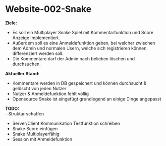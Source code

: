 # Website-002-Snake

**Ziele:** <br>
- Es soll ein Multiplayer Snake Spiel mit Kommentarfunktion und Score Anzeige implementiert. 
- Außerdem soll es eine Anmeldefunktion geben, bei welcher zwischen dem Admin und normalen Usern, welche sich registrieren können, differenziert werden soll. 
- Die Kommentare darf der Admin nach belieben löschen und durchsuchen.

**Aktueller Stand:** <br>
- Kommentare werden in DB gespeichert und können durchsucht & gelöscht von jeden Nutzer
- Nutzer & Anmeldefunktion fehlt völlig
- Opensource Snake ist eingefügt grundlegend an einige Dinge angepasst

**TODO:** <br>
~~- Struktur schaffen~~
- Server/Client Kommunikation Testfunktion schreiben
- Snake Score einfügen
- Snake Multiplayerfähig
- Session mit Anmeldefunktion
